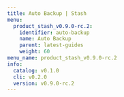 ```yaml
---
title: Auto Backup | Stash
menu:
  product_stash_v0.9.0-rc.2:
    identifier: auto-backup
    name: Auto Backup
    parent: latest-guides
    weight: 60
menu_name: product_stash_v0.9.0-rc.2
info:
  catalog: v0.1.0
  cli: v0.2.0
  version: v0.9.0-rc.2
---
```


